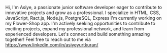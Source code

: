 
Hi, I'm Asiye, a passionate junior software developer eager to contribute to innovative projects and grow as a professional.
I specialize in HTML, CSS, JavaScript, Ract.js, Node.js, PostgreSQL, Express
I'm currently working on my Flower-Shop app.
I'm actively seeking opportunities to contribute to exciting projects, expand my professional network, and learn from experienced developers. Let's connect and build something amazing together!
Feel free to reach out to me via https://www.linkedin.com/in/asiyeyurtkuran/
